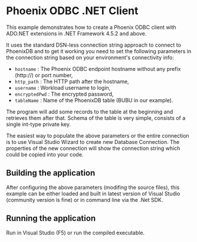 ﻿# Phoenix ODBC .NET Client

This example demonstrates how to create a Phoenix ODBC client with ADO.NET extensions in .NET
Framework 4.5.2 and above.

It uses the standard DSN-less connection string approach to connect to PhoenixDB and to get it 
working you need to set the following parameters in the connection string based on your 
environment's connectivity info:

- `hostname` : The Phoenix ODBC endpoint hostname without any prefix (http://) or port number,
- `http_path` : The HTTP path after the hostname,
- `username` : Workload username to login,
- `encryptedPwd` : The encrypted password,
- `tableName` : Name of the PhoenixDB table (BUBU in our example).

The program will add some records to the table at the beginning and retrieves them after that.
Schema of the table is very simple, consists of a single int-type private key.

The easiest way to populate the above parameters or the entire connection is to use Visual Studio
Wizard to create new Database Connection. The properties of the new connection will show the connection
string which could be copied into your code.

## Building the application

After configuring the above parameters (modifing the source files), this example can be either 
loaded and built in latest version of Visual Studio (community version is fine) or in command 
line via the .Net SDK.

## Running the application

Run in Visual Studio (F5) or run the compiled executable.
